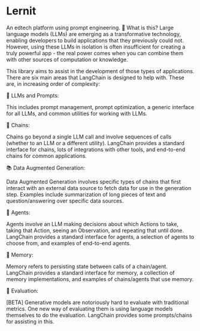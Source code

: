 # Lernit
An edtech platform using prompt engineering.
🤔 What is this?
Large language models (LLMs) are emerging as a transformative technology, enabling developers to build applications that they previously could not. However, using these LLMs in isolation is often insufficient for creating a truly powerful app - the real power comes when you can combine them with other sources of computation or knowledge.

This library aims to assist in the development of those types of applications. 
There are six main areas that LangChain is designed to help with. These are, in increasing order of complexity:

📃 LLMs and Prompts:

This includes prompt management, prompt optimization, a generic interface for all LLMs, and common utilities for working with LLMs.

🔗 Chains:

Chains go beyond a single LLM call and involve sequences of calls (whether to an LLM or a different utility). LangChain provides a standard interface for chains, lots of integrations with other tools, and end-to-end chains for common applications.

📚 Data Augmented Generation:

Data Augmented Generation involves specific types of chains that first interact with an external data source to fetch data for use in the generation step. Examples include summarization of long pieces of text and question/answering over specific data sources.

🤖 Agents:

Agents involve an LLM making decisions about which Actions to take, taking that Action, seeing an Observation, and repeating that until done. LangChain provides a standard interface for agents, a selection of agents to choose from, and examples of end-to-end agents.

🧠 Memory:

Memory refers to persisting state between calls of a chain/agent. LangChain provides a standard interface for memory, a collection of memory implementations, and examples of chains/agents that use memory.

🧐 Evaluation:

[BETA] Generative models are notoriously hard to evaluate with traditional metrics. One new way of evaluating them is using language models themselves to do the evaluation. LangChain provides some prompts/chains for assisting in this.
